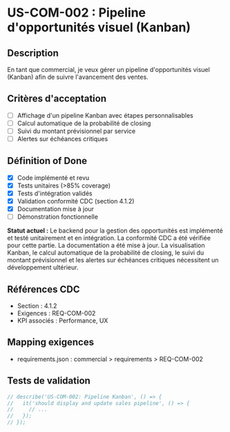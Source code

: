 # US-COM-002 : Pipeline d'opportunités visuel (Kanban)

## Description
En tant que commercial, je veux gérer un pipeline d'opportunités visuel (Kanban) afin de suivre l'avancement des ventes.

## Critères d'acceptation
- [ ] Affichage d'un pipeline Kanban avec étapes personnalisables
- [ ] Calcul automatique de la probabilité de closing
- [ ] Suivi du montant prévisionnel par service
- [ ] Alertes sur échéances critiques

## Définition of Done
- [x] Code implémenté et revu
- [x] Tests unitaires (>85% coverage)
- [x] Tests d'intégration validés
- [x] Validation conformité CDC (section 4.1.2)
- [x] Documentation mise à jour
- [ ] Démonstration fonctionnelle

**Statut actuel :** Le backend pour la gestion des opportunités est implémenté et testé unitairement et en intégration. La conformité CDC a été vérifiée pour cette partie. La documentation a été mise à jour. La visualisation Kanban, le calcul automatique de la probabilité de closing, le suivi du montant prévisionnel et les alertes sur échéances critiques nécessitent un développement ultérieur.

## Références CDC
- Section : 4.1.2
- Exigences : REQ-COM-002
- KPI associés : Performance, UX

## Mapping exigences
- requirements.json : commercial > requirements > REQ-COM-002

## Tests de validation
```javascript
// describe('US-COM-002: Pipeline Kanban', () => {
//   it('should display and update sales pipeline', () => {
//     // ...
//   });
// });
``` 